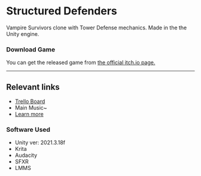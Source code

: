 # Structured Defenders
Vampire Survivors clone with Tower Defense mechanics. Made in the the Unity engine.

<h3>Download Game</h3>
You can get the released game from 
<a href="https://gabulate.itch.io/structured-defenders" target="_blank">the official itch.io page.</a>

<hr>

<h2>Relevant links</h2>
<ul>
  <li><a href="https://trello.com/b/gyzyZ28G/tower-survivors" target="_blank">Trello Board</a></li>
  <li>Main Music~</li>
  <li><a href="https://gabulate.github.io/me/StructuredDefenders" target="_blank">Learn more</a></li>
</ul>

<h3>Software Used</h3>
<ul>
  <li>Unity ver: 2021.3.18f</li>
  <li>Krita</li>
  <li>Audacity</li>
  <li>SFXR</li>
  <li>LMMS</li>
</ul>